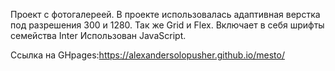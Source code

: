 Проект с фотогалереей.
В проекте использовалась адаптивная верстка под разрешения 300 и 1280. Так же Grid и Flex. Включает в себя шрифты семейства Inter Использован JavaScript.

Ссылка на GHpages:https://alexandersolopusher.github.io/mesto/
